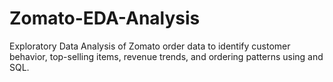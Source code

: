 # Zomato-EDA-Analysis
Exploratory Data Analysis of Zomato order data to identify customer behavior, top-selling items, revenue trends, and ordering patterns using and SQL.
